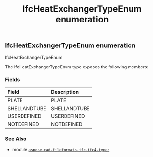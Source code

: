 ﻿---
title: IfcHeatExchangerTypeEnum enumeration
second_title: Aspose.CAD for Python via .NET API References
description: 
type: docs
weight: 2880
url: /aspose.cad.fileformats.ifc.ifc4.types/ifcheatexchangertypeenum/
is_root: false
---

## IfcHeatExchangerTypeEnum enumeration

IfcHeatExchangerTypeEnum



The IfcHeatExchangerTypeEnum type exposes the following members:

### Fields
| Field | Description |
| :- | :- |
| PLATE | PLATE |
| SHELLANDTUBE | SHELLANDTUBE |
| USERDEFINED | USERDEFINED |
| NOTDEFINED | NOTDEFINED |



### See Also
* module [`aspose.cad.fileformats.ifc.ifc4.types`](..)
